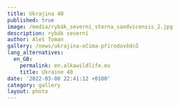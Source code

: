 ```yaml
---
title: Ukrajina 40
published: true
image: /media/rybák_severní_sterna_sandvicensis_2.jpg
description: rybák severní
author: Aleš Toman
gallery: /news/ukrajina-očima-přírodovědců
lang_alternatives:
  en_GB:
    permalink: en.alkawildlife.eu
    title: Ukraine 40
date: '2022-03-08 22:41:12 +0100'
category: gallery
layout: photo
---
```


